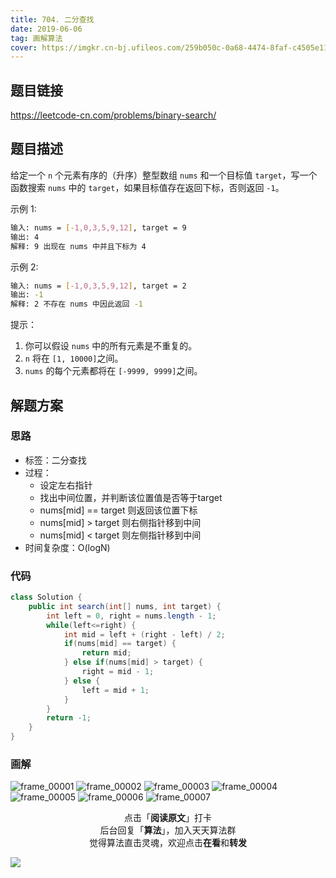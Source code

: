 ```yaml
---
title: 704. 二分查找
date: 2019-06-06
tag: 画解算法
cover: https://imgkr.cn-bj.ufileos.com/259b050c-0a68-4474-8faf-c4505e11ee4a.png
---
```


## 题目链接

https://leetcode-cn.com/problems/binary-search/

## 题目描述

给定一个 `n` 个元素有序的（升序）整型数组 `nums` 和一个目标值 `target`，写一个函数搜索 `nums` 中的 `target`，如果目标值存在返回下标，否则返回 `-1`。

示例 1:

```bash
输入: nums = [-1,0,3,5,9,12], target = 9
输出: 4
解释: 9 出现在 nums 中并且下标为 4
```

示例 2:

```bash
输入: nums = [-1,0,3,5,9,12], target = 2
输出: -1
解释: 2 不存在 nums 中因此返回 -1
```

提示：

1. 你可以假设 `nums` 中的所有元素是不重复的。
2. `n` 将在 `[1, 10000]`之间。
3. `nums` 的每个元素都将在 `[-9999, 9999]`之间。

## 解题方案

### 思路

- 标签：二分查找
- 过程：
  - 设定左右指针
  - 找出中间位置，并判断该位置值是否等于target
  - nums[mid] == target 则返回该位置下标
  - nums[mid] > target 则右侧指针移到中间
  - nums[mid] < target 则左侧指针移到中间
- 时间复杂度：O(logN)

### 代码

```java
class Solution {
    public int search(int[] nums, int target) {
        int left = 0, right = nums.length - 1;
        while(left<=right) {
            int mid = left + (right - left) / 2;
            if(nums[mid] == target) {
                return mid;
            } else if(nums[mid] > target) {
                right = mid - 1;
            } else {
                left = mid + 1;
            }
        }
        return -1;
    }
}
```

### 画解

![frame_00001](https://imgkr.cn-bj.ufileos.com/1b6f47a7-d8b1-43fe-9551-a82e9326aaa1.png)
![frame_00002](https://imgkr.cn-bj.ufileos.com/1c8a84c8-6ac4-49a9-bfdb-e45115bebd61.png)
![frame_00003](https://imgkr.cn-bj.ufileos.com/e4b33205-55b9-4c7b-a0d4-25e1f59fd100.png)
![frame_00004](https://imgkr.cn-bj.ufileos.com/6cf996ac-8730-4014-952c-73b74feeab05.png)
![frame_00005](https://imgkr.cn-bj.ufileos.com/a6d8721a-ce95-4bca-b8dd-e7637556c238.png)
![frame_00006](https://imgkr.cn-bj.ufileos.com/0aea5cb7-abaa-4e71-ac3a-ada8d02f63a0.png)
![frame_00007](https://imgkr.cn-bj.ufileos.com/f51a8470-7e6f-46a3-ac36-f5868e701494.png)


<span style="display:block;text-align:center;">点击「<strong>阅读原文</strong>」打卡</span>
<span style="display:block;text-align:center;">后台回复「<strong>算法</strong>」，加入天天算法群</span>
<span style="display:block;text-align:center;">觉得算法直击灵魂，欢迎点击<strong>在看</strong>和<strong>转发</strong></span>

![](https://imgkr.cn-bj.ufileos.com/f3e6917b-991c-4ef5-a29a-bb5d9af1273a.gif)